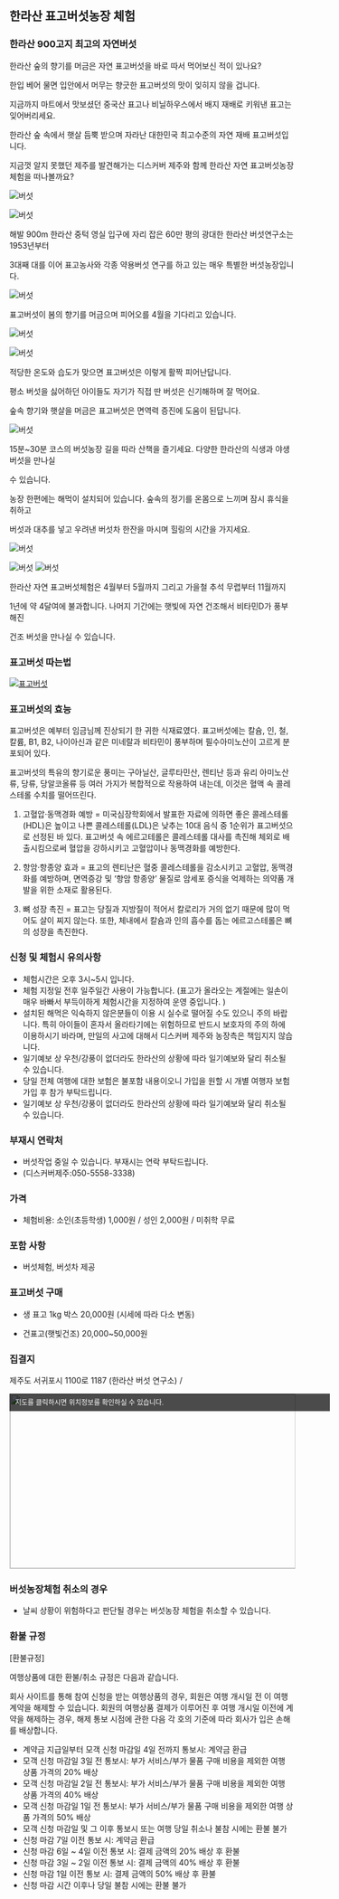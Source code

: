 ## 한라산 표고버섯농장 체험

### 한라산 900고지 최고의 자연버섯

한라산 숲의 향기를 머금은 자연 표고버섯을 바로 따서 먹어보신 적이 있나요?

한입 베어 물면 입안에서 머무는 향긋한 표고버섯의 맛이 잊히지 않을 겁니다.

지금까지 마트에서 맛보셨던 중국산 표고나 비닐하우스에서 배지 재배로 키워낸 표고는 잊어버리세요.

한라산 숲 속에서 햇살 듬뿍 받으며 자라난 대한민국 최고수준의 자연 재배 표고버섯입니다.

지금껏 알지 못했던 제주를 발견해가는 디스커버 제주와 함께 한라산 자연 표고버섯농장 체험을 떠나볼까요?



![버섯](https://s5.postimg.org/jzoj9lyyf/P3290907.jpg#center)

![버섯](https://s5.postimg.org/cxwmatc1j/P3290919.jpg#center)

해발 900m 한라산 중턱 영실 입구에 자리 잡은 60만 평의 광대한 한라산 버섯연구소는 1953년부터

3대째 대를 이어 표고농사와 각종 약용버섯 연구를 하고 있는 매우 특별한 버섯농장입니다.

![버섯](https://s5.postimg.org/y3kei065z/P3290905.jpg#center)

표고버섯이 봄의 향기를 머금으며 피어오를 4월을 기다리고 있습니다.

![버섯](https://s5.postimg.org/975xedlbr/20170414_133513.jpg#center)

![버섯](https://s5.postimg.org/twj409xrr/20170414_133117.jpg#center)

적당한 온도와 습도가 맞으면 표고버섯은 이렇게 활짝 피어난답니다.

평소 버섯을 싫어하던 아이들도 자기가 직접 딴 버섯은 신기해하며 잘 먹어요.

숲속 향기와 햇살을 머금은 표고버섯은 면역력 증진에 도움이 된답니다.

![버섯](https://s5.postimg.org/rrb9vkjsn/20161023_111101.jpg#center)

15분~30분 코스의 버섯농장 길을 따라 산책을 즐기세요. 다양한 한라산의 식생과 야생버섯을 만나실

수 있습니다.

농장 한편에는 해먹이 설치되어 있습니다. 숲속의 정기를 온몸으로 느끼며 잠시 휴식을 취하고

버섯과 대추를 넣고 우려낸 버섯차 한잔을 마시며 힐링의 시간을 가지세요.

![버섯](http://postfiles2.naver.net/MjAxNzAzMjJfMTAx/MDAxNDkwMTcyNDU5MDk2.NgwrdDhah1dX9Ybtjlby3n1PQybajlkLm32A6t35xuMg.J95o7X1E6fow45M4X7T7-Hj6Y7VvpXS54CPL96vtldMg.JPEG.discover-jeju/1462078363489.jpeg?type=w773#center)

![버섯](https://s5.postimg.org/6mkxnmd6f/1462078355901.jpg#center)
![버섯](https://s5.postimg.org/vs1axox87/IMG_0596.jpg?1#center)


한라산 자연 표고버섯체험은 4월부터 5월까지 그리고 가을철 추석 무렵부터 11월까지

1년에 약 4달여에 불과합니다. 나머지 기간에는 햇빛에 자연 건조해서 비타민D가 풍부해진

건조 버섯을 만나실 수 있습니다.

### 표고버섯 따는법 
[![표고버섯](https://img.youtube.com/vi/jhdHWZQY9P0/0.jpg)](https://www.youtube.com/watch?v=jhdHWZQY9P0)

### 표고버섯의 효능
표고버섯은 예부터 임금님께 진상되기 한 귀한 식재료였다. 표고버섯에는 칼슘, 인, 철, 칼륨, B1, B2, 나이아신과 같은 미네랄과 비타민이 풍부하며 필수아미노산이 고르게 분포되어 있다.

표고버섯의 특유의 향기로운 풍미는 구아닐산, 글루타민산, 렌티난 등과 유리 아미노산류, 당류, 당알코올류 등 여러 가지가 복합적으로 작용하여 내는데, 이것은 혈액 속 콜레스테롤 수치를 떨어뜨린다. 

1. 고혈압·동맥경화 예방 = 미국심장학회에서 발표한 자료에 의하면 좋은 콜레스테롤(HDL)은 높이고 나쁜 콜레스테롤(LDL)은 낮추는 10대 음식 중 1순위가 표고버섯으로 선정된 바 있다. 표고버섯 속 에르고테롤은 콜레스테롤 대사를 촉진해 체외로 배출시킴으로써 혈압을 강하시키고 고혈압이나 동맥경화를 예방한다.

2. 항암·항종양 효과 = 표고의 렌티난은 혈중 콜레스테롤을 감소시키고 고혈압, 동맥경화를 예방하며, 면역증강 및 ‘항암 항종양’ 물질로 암세포 증식을 억제하는 의약품 개발을 위한 소재로 활용된다.

3. 뼈 성장 촉진 = 표고는 당질과 지방질이 적어서 칼로리가 거의 없기 때문에 많이 먹어도 살이 찌지 않는다. 또한, 체내에서 칼슘과 인의 흡수를 돕는 에르고스테롤은 뼈의 성장을 촉진한다.


### 신청 및 체험시 유의사항

* 체험시간은 오후 3시~5시 입니다.
* 체험 지정일 전후 일주일간 사용이 가능합니다. 
(표고가 올라오는 계절에는 일손이 매우 바빠서 부득이하게 체험시간을 지정하여 운영 중입니다. )
* 설치된 해먹은 익숙하지 않은분들이 이용 시 실수로 떨어질 수도 있으니 주의 바랍니다. 특히 아이들이 혼자서 올라타기에는 위험하므로 반드시 보호자의 주의 하에 이용하시기 바라며, 만일의 사고에 대해서 디스커버 제주와 농장측은 책임지지 않습니다.
* 일기예보 상 우천/강풍이 없더라도 한라산의 상황에 따라 일기예보와 달리 취소될 수 있습니다.
* 당일 전체 여행에 대한 보험은 불포함 내용이오니 가입을 원할 시 개별 여행자 보험 가입 후 참가 부탁드립니다.
* 일기예보 상 우천/강풍이 없더라도 한라산의 상황에 따라 일기예보와 달리 취소될 수 있습니다.


### 부재시 연락처 

- 버섯작업 중일 수 있습니다. 부재시는 연락 부탁드립니다. 
- (디스커버제주:050-5558-3338)


### 가격

- 체험비용: 소인(초등학생) 1,000원 / 성인 2,000원 / 미취학 무료

### 포함 사항

- 버섯체험, 버섯차 제공

### 표고버섯 구매

- 생 표고 1kg 박스 20,000원 (시세에 따라 다소 변동)

- 건표고(햇빛건조) 20,000~50,000원


### 집결지
제주도 서귀포시 1100로 1187 (한라산 버섯 연구소) / 

<a href="http://map.daum.net/?urlX=373590&urlY=-44442&urlLevel=4&map_type=TYPE_MAP&map_hybrid=false&SHOWMARK=true" target="_blank"><span style="background:#000;position:absolute;width:557px;opacity:.7;filter:alpha(opacity=70);color:#fff;overflow:hidden;font:12px/1.5 Dotum, '돋움', sans-serif;text-decoration:none;padding:7px 0px 0px 10px; height: 24px;">지도를 클릭하시면 위치정보를 확인하실 수 있습니다.</span><img width="565" height="308" src="http://map2.daum.net/map/mapservice?MX=373590&MY=-44442&SCALE=5&IW=565&IH=308&COORDSTM=WCONGNAMUL" style="border:1px solid #ccc"></a>


### 버섯농장체험 취소의 경우

* 날씨 상황이 위험하다고 판단될 경우는 버섯농장 체험을 취소할 수 있습니다.



### 환불 규정
[환불규정]

여행상품에 대한 환불/취소 규정은 다음과 같습니다.

회사 사이트를 통해 참여 신청을 받는 여행상품의 경우, 회원은 여행 개시일 전 이 여행 계약을 해제할 수 있습니다. 회원의 여행상품 결제가 이루어진 후 여행 개시일 이전에 계약을 해제하는 경우, 해제 통보 시점에 관한 다음 각 호의 기준에 따라 회사가 입은 손해를 배상합니다.

* 계약금 지급일부터 모객 신청 마감일 4일 전까지 통보시: 계약금 환급
* 모객 신청 마감일 3일 전 통보시: 부가 서비스/부가 물품 구매 비용을 제외한 여행 상품 가격의 20% 배상
* 모객 신청 마감일 2일 전 통보시: 부가 서비스/부가 물품 구매 비용을 제외한 여행 상품 가격의 40% 배상
* 모객 신청 마감일 1일 전 통보시: 부가 서비스/부가 물품 구매 비용을 제외한 여행 상품 가격의 50% 배상
* 모객 신청 마감일 및 그 이후 통보시 또는 여행 당일 취소나 불참 시에는 환불 불가
* 신청 마감 7일 이전 통보 시: 계약금 환급 
* 신청 마감 6일 ~ 4일 이전 통보 시: 결제 금액의 20% 배상 후 환불 
* 신청 마감 3일 ~ 2일 이전 통보 시: 결제 금액의 40% 배상 후 환불 
* 신청 마감 1일 이전 통보 시: 결제 금액의 50% 배상 후 환불 
* 신청 마감 시간 이후나 당일 불참 시에는 환불 불가 
